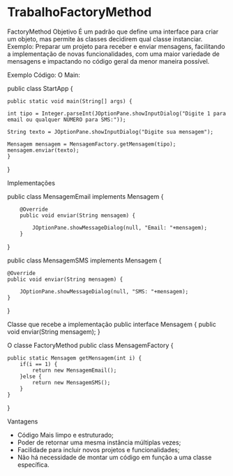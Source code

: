 # TrabalhoFactoryMethod

FactoryMethod 
Objetivo
      É um padrão que define uma interface para criar um objeto, mas permite às classes decidirem qual classe instanciar. 
Exemplo:
	Preparar um projeto para receber e enviar mensagens, facilitando a implementação de novas funcionalidades, com uma maior variedade de mensagens e impactando no código geral da menor maneira possível.

Exemplo Código:
O Main:

public class StartApp {
	
	public static void main(String[] args) {
		
	int tipo = Integer.parseInt(JOptionPane.showInputDialog("Digite 1 para email ou qualquer NÚMERO para SMS:"));

	String texto = JOptionPane.showInputDialog("Digite sua mensagem");
	
	Mensagem mensagem = MensagemFactory.getMensagem(tipo);
	mensagem.enviar(texto);
	}
}



Implementações

public class MensagemEmail implements Mensagem {
	
		@Override
		public void enviar(String mensagem) {
	
			JOptionPane.showMessageDialog(null, "Email: "+mensagem);
		}
}
 
public class MensagemSMS implements Mensagem {

	@Override
	public void enviar(String mensagem) {

		JOptionPane.showMessageDialog(null, "SMS: "+mensagem);
	}

}

Classe que recebe a implementação
public interface Mensagem {
	public void enviar(String mensagem);
}

O classe FactoryMethod
public class MensagemFactory {
	
	public static Mensagem getMensagem(int i) {
		if(i == 1) {
			return new MensagemEmail();
		}else {
			return new MensagemSMS();
		}
	}
}

Vantagens 
* Código Mais limpo e estruturado;
* Poder de retornar uma mesma instância múltiplas vezes;
* Facilidade para incluir novos projetos e funcionalidades;
* Não há necessidade de montar um código em função a uma classe específica.
